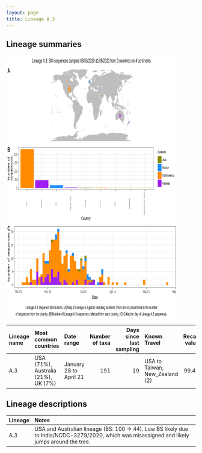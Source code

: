 ```yaml
---
layout: page
title: Lineage A.3
---
```




<h2> Lineage summaries</h2>

<img src="../assets/images/A.3.svg" alt="A.3 lineage summary figure" width="90%" height="700px" />


| Lineage name | Most common countries | Date range | Number of taxa |  Days since last sampling | Known Travel | Recall value |
|:-----|:-----|:-------|-------:|-------:|:---------|--------:|
| A.3 | USA (71%), Australia (21%), UK (7%) | January 28 to April 21 | 191 | 19 | USA to Taiwan, New_Zealand (2)<br/> | 99.48 |

<h2>Lineage descriptions</h2>

| Lineage | Notes |
|:-----|:-----|
| A.3 | USA and Australian lineage (BS: 100 -> 44). Low BS likely due to India/NCDC-3279/2020, which was misassigned and likely jumps around the tree. |

